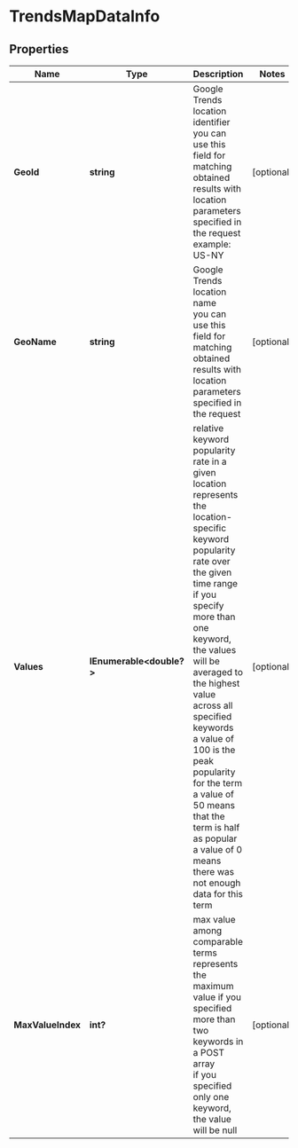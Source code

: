# TrendsMapDataInfo


## Properties

| Name | Type | Description | Notes |
|------------ | ------------- | ------------- | -------------|
**GeoId** | **string** | Google Trends location identifier<br>you can use this field for matching obtained results with location parameters specified in the request<br>example:<br>US-NY |[optional]|
**GeoName** | **string** | Google Trends location name<br>you can use this field for matching obtained results with location parameters specified in the request |[optional]|
**Values** | **IEnumerable<double?>** | relative keyword popularity rate in a given location<br>represents the location-specific keyword popularity rate over the given time range<br>if you specify more than one keyword, the values will be averaged to the highest value across all specified keywords<br>a value of 100 is the peak popularity for the term<br>a value of 50 means that the term is half as popular<br>a value of 0 means there was not enough data for this term |[optional]|
**MaxValueIndex** | **int?** | max value among comparable terms<br>represents the maximum value if you specified more than two keywords in a POST array<br>if you specified only one keyword, the value will be null |[optional]|